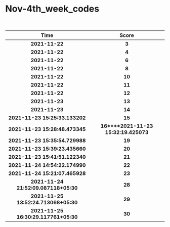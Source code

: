 # Nov-4th_week_codes
<br>

Time      | Score
:--------------:|:----------------:
**2021-11-22** | **3**
**2021-11-22** | **4**    
**2021-11-22** | **6**
**2021-11-22** | **8**
**2021-11-22** | **10**
**2021-11-22** | **11**
**2021-11-22** | **12**
**2021-11-23** | **13**
**2021-11-23** | **14**
**2021-11-23 15:25:33.133202** | **15**
**2021-11-23 15:28:48.473345** | **16****2021-11-23 15:32:19.425073** | **17****2021-11-23 15:34:07.047692** | **18**
**2021-11-23 15:35:54.729988** | **19**
**2021-11-23 15:39:23.435660** | **20**
**2021-11-23 15:41:51.122340** | **21**
**2021-11-24 14:54:22.174990** | **22**
**2021-11-24 15:21:07.465928** | **23**
**2021-11-24 21:52:09.087118+05:30** | **28**
**2021-11-25 13:52:24.713068+05:30** | **29**
**2021-11-25 16:30:29.117761+05:30** | **30**